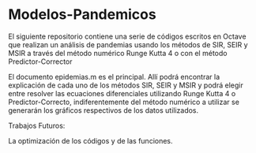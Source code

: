 # Modelos-Pandemicos
El siguiente repositorio contiene una serie de códigos escritos en Octave que realizan un análisis de pandemias usando los métodos de SIR, SEIR y MSIR a través del método numérico Runge Kutta 4 o con el método Predictor-Corrector

El documento epidemias.m es el principal. Allí podrá encontrar la explicación de cada uno de los métodos SIR, SEIR y MSIR y podrá elegir entre resolver las ecuaciones diferenciales utilizando Runge Kutta 4 o Predictor-Correcto, indiferentemente del método numérico a utilizar se generarán los gráficos respectivos de los datos utilizados.

Trabajos Futuros:

La optimización de los códigos y de las funciones. 
